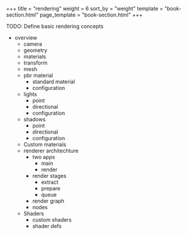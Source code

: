 +++
title = "rendering"
weight = 6
sort_by = "weight"
template = "book-section.html"
page_template = "book-section.html"
+++

TODO: Define basic rendering concepts

<!--

@alice on discord

So, I would probably split it like the ECS chapter is: briefly explain the core abstractions / pipeline, then start with the "basic tools to be productive", and then have "advanced" pages that dig into the details  to help people make the jump into helping with development or doing advanced things as a user.

@robswain on discord:

Personally I like practical documentation the most. I don’t know about 2D, but for 3D I’d probably want to start with a few common use cases. Probably first an overview of the key things involved in rendering (geometry, materials), then the basics of the core transform, mesh (maybe how to make one as an advanced topic), pbr material stuff and configuration thereof (the various parts of standard material and their meanings), lights (point, directional, how to configure them), shadows (for point and directional lights and how to configure them). Then customisation and an overview of the key things there - it would need to give a bit more of an overview of the renderer architecture with the two apps (main and render), the render stages (extract, prepare, queue are most important), and the render graph and nodes. Then to dig into customisation there are the topics of shaders, and how to get data into shaders, and have them execute when you want them to, drawing the things you want them to. It’s probably most straightforward with a use case that is embellished with the other possibilities 

-->

* overview
  * camera
  * geometry
  * materials
  * transform
  * mesh
  * pbr material
    * standard material
    * configuration
  * lights
    * point
    * directional
    * configuration
  * shadows
    * point
    * directional
    * configuration
  * Custom materials
  * renderer architechture
    * two apps
      * main
      * render
    * render stages
      * extract
      * prepare
      * queue
    * render graph
    * nodes
  * Shaders
    * custom shaders
    * shader defs

